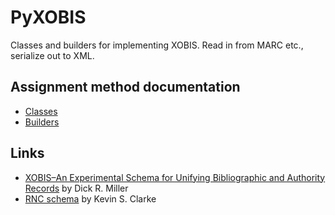 # PyXOBIS

Classes and builders for implementing XOBIS.
Read in from MARC etc., serialize out to XML. <!-- and more?? -->

## Assignment method documentation
* [Classes](../docs/classes.md)
* [Builders](../docs/builders.md)

## Links

* [XOBIS–An Experimental Schema for Unifying Bibliographic and Authority Records](https://doi.org/10.1300/J104v39n03_18) by Dick R. Miller
* [RNC schema](https://github.com/ksclarke/xobis/) by Kevin S. Clarke

